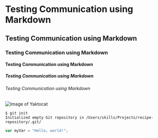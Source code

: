 # Testing Communication using Markdown #

## Testing Communication using Markdown ##

### Testing Communication using Markdown ###

#### Testing Communication using Markdown ####

##### Testing Communication using Markdown #####

###### Testing Communication using Markdown ######


![Image of Yaktocat](https://octodex.github.com/images/yaktocat.png)


```
$ git init
Initialized empty Git repository in /Users/skills/Projects/recipe-repository/.git/
```

``` javascript
var myVar = "Hello, world!";
```
